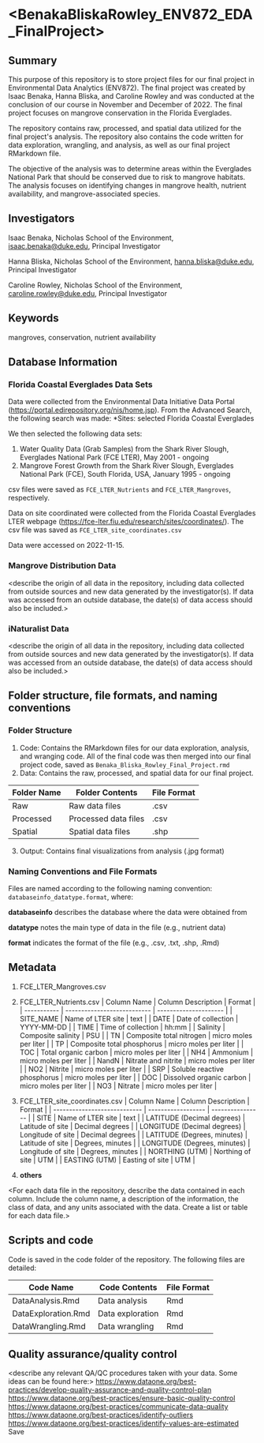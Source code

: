 # <BenakaBliskaRowley_ENV872_EDA_FinalProject>

## Summary

This purpose of this repository is to store project files for our final project in Environmental Data Analytics (ENV872). The final project was created by Isaac Benaka, Hanna Bliska, and Caroline Rowley and was conducted at the conclusion of our course in November and December of 2022. The final project focuses on mangrove conservation in the Florida Everglades. 

The repository contains raw, processed, and spatial data utilized for the final project's analysis. The repository also contains the code written for data exploration, wrangling, and analysis, as well as our final project RMarkdown file. 

The objective of the analysis was to determine areas within the Everglades National Park that should be conserved due to risk to mangrove habitats. The analysis focuses on identifying changes in mangrove health, nutrient availability, and mangrove-associated species. 

## Investigators

Isaac Benaka, Nicholas School of the Environment, 
isaac.benaka@duke.edu, Principal Investigator

Hanna Bliska, Nicholas School of the Environment, 
hanna.bliska@duke.edu, Principal Investigator

Caroline Rowley, Nicholas School of the Environment, 
caroline.rowley@duke.edu, Principal Investigator

## Keywords

mangroves, conservation, nutrient availability

## Database Information

### Florida Coastal Everglades Data Sets
Data were collected from the Environmental Data Initiative Data Portal (https://portal.edirepository.org/nis/home.jsp). From the Advanced Search, the following search was made: 
*Sites: selected Florida Coastal Everglades

We then selected the following data sets:
1. Water Quality Data (Grab Samples) from the Shark River Slough, Everglades National Park (FCE LTER), May 2001 - ongoing
2. Mangrove Forest Growth from the Shark River Slough, Everglades National Park (FCE), South Florida, USA, January 1995 - ongoing

csv files were saved as `FCE_LTER_Nutrients` and 
`FCE_LTER_Mangroves`, respectively.

Data on site coordinated were collected from the Florida Coastal Everglades LTER webpage (https://fce-lter.fiu.edu/research/sites/coordinates/). The csv file was saved as `FCE_LTER_site_coordinates.csv`

Data were accessed on 2022-11-15.

### Mangrove Distribution Data

<describe the origin of all data in the repository, including data collected from outside sources and new data generated by the investigator(s). If data was accessed from an outside database, the date(s) of data access should also be included.>

### iNaturalist Data

<describe the origin of all data in the repository, including data collected from outside sources and new data generated by the investigator(s). If data was accessed from an outside database, the date(s) of data access should also be included.>

## Folder structure, file formats, and naming conventions 

### Folder Structure
1. Code: Contains the RMarkdown files for our data exploration, analysis, and wranging code. All of the final code was then merged into our final project code, saved as `Benaka_Bliska_Rowley_Final_Project.rmd`
2. Data: Contains the raw, processed, and spatial data for our final project.

| Folder Name | Folder Contents      | File Format |
| ----------- | -------------------- | ----------- |
| Raw         | Raw data files       | .csv        |
| Processed   | Processed data files | .csv        |
| Spatial     | Spatial data files   | .shp        |

3. Output: Contains final visualizations from analysis (.jpg format)

### Naming Conventions and File Formats
Files are named according to the following naming convention: `databaseinfo_datatype.format`, where: 

**databaseinfo** describes the database where the data were obtained from 

**datatype** notes the main type of data in the file (e.g., nutrient data)

**format** indicates the format of the file (e.g., .csv, .txt, .shp, .Rmd)

## Metadata
1. FCE_LTER_Mangroves.csv

2. FCE_LTER_Nutrients.csv
| Column Name | Column Description          | Format                |
| ----------- | --------------------------- | --------------------- |
| SITE_NAME   | Name of LTER site           | text                  |
| DATE        | Date of collection          | YYYY-MM-DD            |
| TIME        | Time of collection          | hh:mm                 |
| Salinity    | Composite salinity          | PSU                   |
| TN          | Composite total nitrogen    | micro moles per liter |
| TP          | Composite total phosphorus  | micro moles per liter |
| TOC         | Total organic carbon        | micro moles per liter |
| NH4         | Ammonium                    | micro moles per liter |
| NandN       | Nitrate and nitrite         | micro moles per liter |
| NO2         | Nitrite                     | micro moles per liter |
| SRP         | Soluble reactive phosphorus | micro moles per liter |
| DOC         | Dissolved organic carbon    | micro moles per liter |
| NO3         | Nitrate                     | micro moles per liter |

3. FCE_LTER_site_coordinates.csv
| Column Name                  | Column Description | Format           |
| ---------------------------- | ------------------ | ---------------- |
| SITE                         | Name of LTER site  | text             |
| LATITUDE (Decimal degrees)   | Latitude of site   | Decimal degrees  |
| LONGITUDE (Decimal degrees)  | Longitude of site  | Decimal degrees  |
| LATITUDE (Degrees, minutes)  | Latitude of site   | Degrees, minutes |
| LONGITUDE (Degrees, minutes) | Longitude of site  | Degrees, minutes |
| NORTHING (UTM)               | Northing of site   | UTM              |
| EASTING (UTM)                | Easting of site    | UTM              |

4. **others**

<For each data file in the repository, describe the data contained in each column. Include the column name, a description of the information, the class of data, and any units associated with the data. Create a list or table for each data file.> 

## Scripts and code

Code is saved in the code folder of the repository. The following files are detailed:

| Code Name           | Code Contents        | File Format |
| ------------------- | -------------------- | ----------- |
| DataAnalysis.Rmd    | Data analysis        | Rmd         |
| DataExploration.Rmd | Data exploration     | Rmd         |
| DataWrangling.Rmd   | Data wrangling       | Rmd         |

## Quality assurance/quality control

<describe any relevant QA/QC procedures taken with your data. Some ideas can be found here:>
<https://www.dataone.org/best-practices/develop-quality-assurance-and-quality-control-plan>
<https://www.dataone.org/best-practices/ensure-basic-quality-control>
<https://www.dataone.org/best-practices/communicate-data-quality>
<https://www.dataone.org/best-practices/identify-outliers>
<https://www.dataone.org/best-practices/identify-values-are-estimated>
Save

